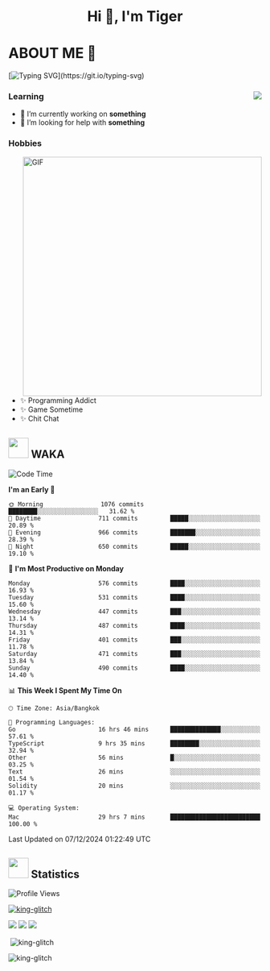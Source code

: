 <h1 align="center">Hi 👋, I'm Tiger</h1>




# ABOUT ME 💬

[![Typing SVG](https://readme-typing-svg.herokuapp.com?color=22F771&vCenter=true&lines=A+perssionate+developer+from+nowhere.)](https://git.io/typing-svg)

<div>
 <img align="right" src="https://spotify-github-profile.vercel.app/api/view?uid=12129734423&cover_image=false&theme=default&bar_color=22d016&bar_color_cover=true" />
 <h3>Learning</h3>
 
 <ul>
  <li>🔭 I’m currently working on <b>something</b></li>
  <li>🤝 I’m looking for help with <b>something</b></li>
 </ul>
 
</div>
<div>
 <h3>Hobbies</h3>
 <img align="right" height="475px"  alt="GIF" src="https://i.pinimg.com/originals/1f/b7/db/1fb7dbee557e5ed509f7517da8a84d58.gif" />
 <ul>
  <li>✨ Programming Addict</li>
  <li>✨ Game Sometime</li>
  <li>✨ Chit Chat</li>
 </ul>
 
</div>



## <img height="40" src="https://raw.githubusercontent.com/innng/innng/master/assets/kyubey.gif"/> WAKA

<!--START_SECTION:waka-->
![Code Time](http://img.shields.io/badge/Code%20Time-2%2C980%20hrs%2034%20mins-blue)

**I'm an Early 🐤** 

```text
🌞 Morning                1076 commits        ████████░░░░░░░░░░░░░░░░░   31.62 % 
🌆 Daytime                711 commits         █████░░░░░░░░░░░░░░░░░░░░   20.89 % 
🌃 Evening                966 commits         ███████░░░░░░░░░░░░░░░░░░   28.39 % 
🌙 Night                  650 commits         █████░░░░░░░░░░░░░░░░░░░░   19.10 % 
```
📅 **I'm Most Productive on Monday** 

```text
Monday                   576 commits         ████░░░░░░░░░░░░░░░░░░░░░   16.93 % 
Tuesday                  531 commits         ████░░░░░░░░░░░░░░░░░░░░░   15.60 % 
Wednesday                447 commits         ███░░░░░░░░░░░░░░░░░░░░░░   13.14 % 
Thursday                 487 commits         ████░░░░░░░░░░░░░░░░░░░░░   14.31 % 
Friday                   401 commits         ███░░░░░░░░░░░░░░░░░░░░░░   11.78 % 
Saturday                 471 commits         ███░░░░░░░░░░░░░░░░░░░░░░   13.84 % 
Sunday                   490 commits         ████░░░░░░░░░░░░░░░░░░░░░   14.40 % 
```


📊 **This Week I Spent My Time On** 

```text
🕑︎ Time Zone: Asia/Bangkok

💬 Programming Languages: 
Go                       16 hrs 46 mins      ██████████████░░░░░░░░░░░   57.61 % 
TypeScript               9 hrs 35 mins       ████████░░░░░░░░░░░░░░░░░   32.94 % 
Other                    56 mins             █░░░░░░░░░░░░░░░░░░░░░░░░   03.25 % 
Text                     26 mins             ░░░░░░░░░░░░░░░░░░░░░░░░░   01.54 % 
Solidity                 20 mins             ░░░░░░░░░░░░░░░░░░░░░░░░░   01.17 % 

💻 Operating System: 
Mac                      29 hrs 7 mins       █████████████████████████   100.00 % 
```


 Last Updated on 07/12/2024 01:22:49 UTC
<!--END_SECTION:waka-->
## <img height="40" src="https://raw.githubusercontent.com/innng/innng/master/assets/kyubey.gif"/> Statistics
![Profile Views](https://komarev.com/ghpvc/?username=king-glitch)  

<p align="left"> 
 <a href="https://github.com/ryo-ma/github-profile-trophy">
  <img src="https://github-profile-trophy.vercel.app/?username=king-glitch&theme=dracula" alt="king-glitch" />
 </a> </p>

![](https://github-profile-summary-cards.vercel.app/api/cards/profile-details?username=king-glitch&theme=dracula)
![](https://github-profile-summary-cards.vercel.app/api/cards/stats?username=king-glitch&theme=dracula) 
![](https://github-profile-summary-cards.vercel.app/api/cards/productive-time?username=king-glitch&theme=dracula)


<p>&nbsp;<img align="center" src="https://github-readme-stats.vercel.app/api?username=king-glitch&theme=dracula" alt="king-glitch" /></p>

<p><img align="center" src="https://github-readme-streak-stats.herokuapp.com/?user=king-glitch&theme=dracula" alt="king-glitch" /></p>
